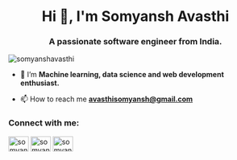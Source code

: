 <h1 align="center">Hi 👋, I'm Somyansh Avasthi</h1>
<h3 align="center">A passionate software engineer from India.</h3>

<p align="left"> <img src="https://komarev.com/ghpvc/?username=somyanshavasthi&label=Profile%20views&color=0e75b6&style=flat" alt="somyanshavasthi" /> </p>

- 🌱 I’m **Machine learning, data science and web development enthusiast.**

- 📫 How to reach me **avasthisomyansh@gmail.com**

<h3 align="left">Connect with me:</h3>
<p align="left">
<a href="https://linkedin.com/in/somyansh-avasthi" target="blank"><img align="center" src="https://raw.githubusercontent.com/rahuldkjain/github-profile-readme-generator/master/src/images/icons/Social/linked-in-alt.svg" alt="somyansh avasthi" height="30" width="40" /></a>
<a href="https://instagram.com/somyansh__" target="blank"><img align="center" src="https://raw.githubusercontent.com/rahuldkjain/github-profile-readme-generator/master/src/images/icons/Social/instagram.svg" alt="somyansh__" height="30" width="40" /></a>
<a href="https://www.leetcode.com/somyansh" target="blank"><img align="center" src="https://raw.githubusercontent.com/rahuldkjain/github-profile-readme-generator/master/src/images/icons/Social/leet-code.svg" alt="somyansh" height="30" width="40" /></a>
</p>
